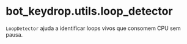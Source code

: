 # bot_keydrop.utils.loop_detector

`LoopDetector` ajuda a identificar loops vivos que consomem CPU sem pausa.
